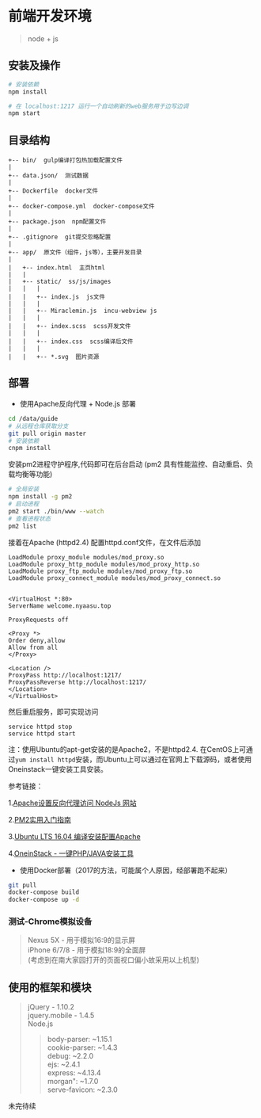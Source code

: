 # 前端开发环境

> node + js

## 安装及操作

``` bash  
# 安装依赖
npm install

# 在 localhost:1217 运行一个自动刷新的web服务用于边写边调
npm start

```
  
## 目录结构
```
+-- bin/  gulp编译打包热加载配置文件
| 
+-- data.json/  测试数据
| 
+-- Dockerfile  docker文件
| 
+-- docker-compose.yml  docker-compose文件
| 
+-- package.json  npm配置文件
| 
+-- .gitignore  git提交忽略配置
| 
+-- app/  原文件（组件，js等），主要开发目录
| 
|   +-- index.html  主页html
|   | 
|   +-- static/  ss/js/images
|   |   | 
|   |   +-- index.js  js文件
|   |   | 
|   |   +-- Miraclemin.js  incu-webview js
|   |   | 
|   |   +-- index.scss  scss开发文件
|   |   | 
|   |   +-- index.css  scss编译后文件
|   |   | 
|   |   +-- *.svg  图片资源
```  
  
## 部署  

* 使用Apache反向代理 + Node.js 部署
```bash 
cd /data/guide
# 从远程仓库获取分支 
git pull origin master
# 安装依赖
cnpm install
```
安装pm2进程守护程序,代码即可在后台启动 (pm2 具有性能监控、自动重启、负载均衡等功能)
```bash  
# 全局安装
npm install -g pm2
# 启动进程
pm2 start ./bin/www --watch
# 查看进程状态
pm2 list  
```

接着在Apache (httpd2.4)
配置httpd.conf文件，在文件后添加
```
LoadModule proxy_module modules/mod_proxy.so
LoadModule proxy_http_module modules/mod_proxy_http.so
LoadModule proxy_ftp_module modules/mod_proxy_ftp.so
LoadModule proxy_connect_module modules/mod_proxy_connect.so


<VirtualHost *:80>
ServerName welcome.nyaasu.top
 
ProxyRequests off
 
<Proxy *>
Order deny,allow
Allow from all
</Proxy>
 
<Location />
ProxyPass http://localhost:1217/
ProxyPassReverse http://localhost:1217/
</Location>
</VirtualHost>
```
然后重启服务，即可实现访问

```
service httpd stop
service httpd start
```

注：使用Ubuntu的apt-get安装的是Apache2，不是httpd2.4. 在CentOS上可通过``` yum install httpd ```安装，而Ubuntu上可以通过在官网上下载源码，或者使用Oneinstack一键安装工具安装。

参考链接：

1.[Apache设置反向代理访问 NodeJs 网站](https://blog.csdn.net/cen_cs/article/details/50663175)

2.[PM2实用入门指南](https://www.cnblogs.com/chyingp/p/pm2-documentation.html)

3.[Ubuntu LTS 16.04 编译安装配置Apache](https://www.centos.bz/2017/10/ubuntu-lts-16-04-%E7%BC%96%E8%AF%91%E5%AE%89%E8%A3%85%E9%85%8D%E7%BD%AEapache/)

4.[OneinStack - 一键PHP/JAVA安装工具](https://oneinstack.com/)


* 使用Docker部署（2017的方法，可能属个人原因，经部署跑不起来）  

```bash
git pull
docker-compose build
docker-compose up -d
```  

### 测试-Chrome模拟设备  
  
>Nexus 5X - 用于模拟16:9的显示屏  
>iPhone 6/7/8 - 用于模拟18:9的全面屏  
>(考虑到在南大家园打开的页面视口偏小故采用以上机型)  

## 使用的框架和模块  
>jQuery - 1.10.2  
>jquery.mobile - 1.4.5  
>Node.js  
>>body-parser: ~1.15.1  
>>cookie-parser: ~1.4.3  
>>debug: ~2.2.0  
>>ejs: ~2.4.1  
>>express: ~4.13.4  
>>morgan": ~1.7.0  
>>serve-favicon: ~2.3.0  
   
未完待续
